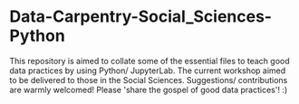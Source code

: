 # Data-Carpentry-Social_Sciences-Python
This repository is aimed to collate some of the essential files to teach good data practices by using Python/ JupyterLab.
The current workshop aimed to be delivered to those in the Social Sciences.
Suggestions/ contributions are warmly welcomed! 
Please 'share the gospel of good data practices'! :)
